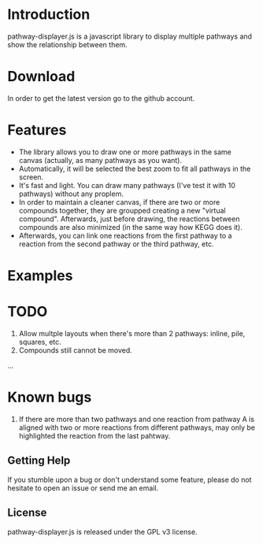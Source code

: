 # Introduction

pathway-displayer.js is a javascript library to display multiple pathways and show
the relationship between them.

# Download
In order to get the latest version go to the github account.

# Features

- The library allows you to draw one or more pathways in the same canvas (actually,
as many pathways as you want).
- Automatically, it will be selected the best zoom to fit all pathways in the screen.
- It's fast and light. You can draw many pathways (I've test it with 10 pathways) 
without any proplem.
- In order to maintain a cleaner canvas, if there are two or more compounds 
together, they are groupped creating a new "virtual compound". Afterwards, just
before drawing, the reactions between compounds are also minimized (in the
same way how KEGG does it).
- Afterwards, you can link one reactions from the first pathway to a reaction 
from the second pathway or the third pathway, etc.


# Examples

# TODO

1. Allow multple layouts when there's more than 2 pathways: inline, pile, 
squares, etc.
2. Compounds still cannot be moved.


...



# Known bugs
1. If there are more than two pathways and one reaction from pathway A
is aligned with two or more reactions from different pathways,
may only be highlighted the reaction from the last pahtway.



## Getting Help

If you stumble upon a bug or don't understand some feature, please do not
hesitate to open an issue or send me an email.


## License

pathway-displayer.js is released under the GPL v3 license.
